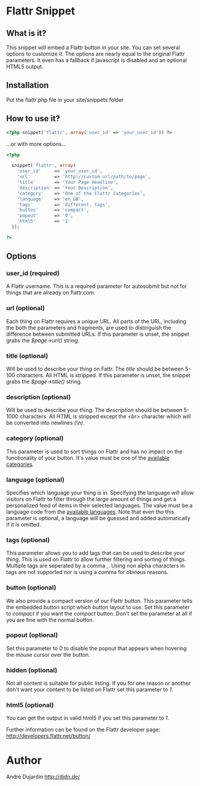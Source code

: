 # Flattr Snippet

## What is it?

This snippet will embed a Flattr button in your site. You can set several options to customize it. The options are nearly equal to the original Flattr parameters. It even has a fallback if javascript is disabled and an optional HTML5 output.

## Installation 

Put the flattr.php file in your site/snippets folder

## How to use it?

```php
<?php snippet('flattr', array('user_id' => 'your_user_id')) ?>
```

…or with more options…

```php
<?php 

  snippet('flattr', array(
    'user_id'     => 'your_user_id',
    'url'         => 'http://custom.url/path/to/page',
    'title'       => 'Your Page Headline',
    'description' => 'Your Description',
    'category'    => 'One of the Flattr Categories',
    'language'    => 'en_GB',
    'tags'        => 'different, tags',
    'button'      => 'compact',
    'popout'      => '0',
    'html5'       => '1'
  ));

?>
```
      
## Options

### user_id (required)

A Flattr username. This is a required parameter for autosubmit but not for things that are already on flattr.com.

### url (optional)

Each thing on Flattr requires a unique URL. All parts of the URL, including the both the parameters and fragments, are used to distinguish the difference between submitted URLs. If this parameter is unset, the snippet grabs the *$page->url()* string.

### title (optional)

Will be used to describe your thing on Fattr. The *title* should be between 5-100 characters. All HTML is stripped. If this parameter is unset, the snippet grabs the *$page->title()* string.

### description (optional)

Will be used to describe your thing. The *description* should be between 5-1000 characters. All HTML is stripped except the *<br\>* character which will be converted into newlines *(\n)*. 

### category (optional)

This parameter is used to sort things on Flattr and has no impact on the functionality of your button. It's value must be one of the [available categories](https://api.flattr.com/rest/v2/categories.txt).

### language (optional) 

Specifies which language your thing is in. Specifying the language will allow visitors on Flattr to filter through the large amount of things and get a personalized feed of items in their selected languages. The value must be a language code from the [available languages](https://api.flattr.com/rest/v2/languages.txt). Note that even tho this parameter is optional, a language will be guessed and added automatically if it is omitted. 

### tags (optional)

This parameter allows you to add tags that can be used to describe your thing. This is used on Flattr to allow further filtering and sorting of things. Multiple tags are seperated by a comma *,*. Using non alpha characters in tags are not supported nor is using a comma for obvious reasons.

### button (optional)

We also provide a compact version of our Flattr button. This parameter tells the embedded button script which button layout to use. Set this parameter to *compact* if you want the *compact* button. Don't set the parameter at all if you are fine with the normal button.

### popout (optional)

Set this parameter to *0* to disable the popout that appears when hovering the mouse cursor over the button.

### hidden (optional)

Not all content is suitable for public listing. If you for one reason or another don't want your content to be listed on Flattr set this parameter to *1*.

### html5 (optional)

You can get the output in valid html5 if you set this parameter to *1*.

Further information can be found on the Flattr developer page: <http://developers.flattr.net/button/>

# Author
André Dujardin <http://djdn.de/>